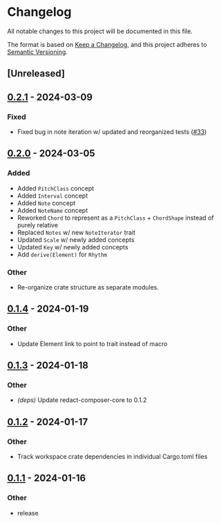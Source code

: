 # Changelog
All notable changes to this project will be documented in this file.

The format is based on [Keep a Changelog](https://keepachangelog.com/en/1.0.0/),
and this project adheres to [Semantic Versioning](https://semver.org/spec/v2.0.0.html).

## [Unreleased]

## [0.2.1](https://github.com/dousto/redact-composer/compare/redact-composer-musical-v0.2.0...redact-composer-musical-v0.2.1) - 2024-03-09

### Fixed
- Fixed bug in note iteration w/ updated and reorganized tests ([#33](https://github.com/dousto/redact-composer/pull/33))

## [0.2.0](https://github.com/dousto/redact-composer/compare/redact-composer-musical-v0.1.4...redact-composer-musical-v0.2.0) - 2024-03-05

### Added
- Added `PitchClass` concept
- Added `Interval` concept
- Added `Note` concept
- Added `NoteName` concept
- Reworked `Chord` to represent as a `PitchClass` + `ChordShape` instead of purely relative
- Replaced `Notes` w/ new `NoteIterator` trait
- Updated `Scale` w/ newly added concepts
- Updated `Key` w/ newly added concepts
- Add `derive(Element)` for `Rhythm`

### Other
- Re-organize crate structure as separate modules.

## [0.1.4](https://github.com/dousto/redact-composer/compare/redact-composer-musical-v0.1.3...redact-composer-musical-v0.1.4) - 2024-01-19

### Other
- Update Element link to point to trait instead of macro

## [0.1.3](https://github.com/dousto/redact-composer/compare/redact-composer-musical-v0.1.2...redact-composer-musical-v0.1.3) - 2024-01-18

### Other
- *(deps)* Update redact-composer-core to 0.1.2

## [0.1.2](https://github.com/dousto/redact-composer/compare/redact-composer-musical-v0.1.1...redact-composer-musical-v0.1.2) - 2024-01-17

### Other
- Track workspace crate dependencies in individual Cargo.toml files

## [0.1.1](https://github.com/dousto/redact-composer/compare/redact-composer-musical-v0.1.0...redact-composer-musical-v0.1.1) - 2024-01-16

### Other
- release
